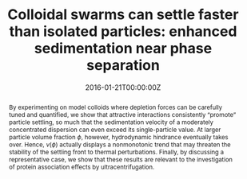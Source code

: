 ---
title: "Colloidal swarms can settle faster than isolated particles: enhanced sedimentation near phase separation"
authors:
- admin
- Stefano Buzzaccaro
- Roberto Piazza
#author_notes:
#- "Department of Chemistry, Material Science, and Chemical Engineering “G. Natta”, Politecnico di Milano, Piazza Leonardo da Vinci 32, 20133 Milano, Italy"
#- "Department of Chemistry, Material Science, and Chemical Engineering “G. Natta”, Politecnico di Milano, Piazza Leonardo da Vinci 32, 20133 Milano, Italy"
#- "Department of Chemistry, Material Science, and Chemical Engineering “G. Natta”, Politecnico di Milano, Piazza Leonardo da Vinci 32, 20133 Milano, Italy"
date: "2016-01-21T00:00:00Z"
doi: "10.1103/PhysRevLett.116.038301"

# Schedule page publish date (NOT publication's date).
publishDate: "2017-01-01T00:00:00Z"

# Publication type.
# Legend: 0 = Uncategorized; 1 = Conference paper; 2 = Journal article;
# 3 = Preprint / Working Paper; 4 = Report; 5 = Book; 6 = Book section;
# 7 = Thesis; 8 = Patent
publication_types: ["article-journal"]

# Publication name and optional abbreviated publication name.
publication: "*Physical Review Letters* **116**, 038301"
publication_short: "*Phys. Rev. Lett.* **116**, 038301"

abstract: By experimenting on model colloids where depletion forces can be carefully tuned and quantified, we show that attractive interactions consistently “promote” particle settling, so much that the sedimentation velocity of a moderately concentrated dispersion can even exceed its single-particle value. At larger particle volume fraction $\phi$, however, hydrodynamic hindrance eventually takes over. Hence, $v(\phi)$ actually displays a nonmonotonic trend that may threaten the stability of the settling front to thermal perturbations. Finally, by discussing a representative case, we show that these results are relevant to the investigation of protein association effects by ultracentrifugation.

# Summary. An optional shortened abstract.
summary:

tags:
- Sedimentation
featured: true

links:
- name: Featured in Physics
  url: https://physics.aps.org/articles/v9/s9
- name: Editors' Suggestion
  url: https://journals.aps.org/prl/abstract/10.1103/PhysRevLett.116.038301
url_pdf: "publication/PhysRevLett.116.038301.pdf"
#url_code: ''
#url_dataset: ''
#url_poster: ''
#url_project: ''
#url_slides: ''
#url_source: ''
#url_video: ''

# Featured image
# To use, add an image named `featured.jpg/png` to your page's folder. 
image:
  caption: 'Image credit: [**APS**](https://physics.aps.org/articles/v9/s9)'
  focal_point: ""
  preview_only: false

# Associated Projects (optional).
#   Associate this publication with one or more of your projects.
#   Simply enter your project's folder or file name without extension.
#   E.g. `internal-project` references `content/project/internal-project/index.md`.
#   Otherwise, set `projects: []`.
projects: []

# Slides (optional).
#   Associate this publication with Markdown slides.
#   Simply enter your slide deck's filename without extension.
#   E.g. `slides: "example"` references `content/slides/example/index.md`.
#   Otherwise, set `slides: ""`.
slides:
---